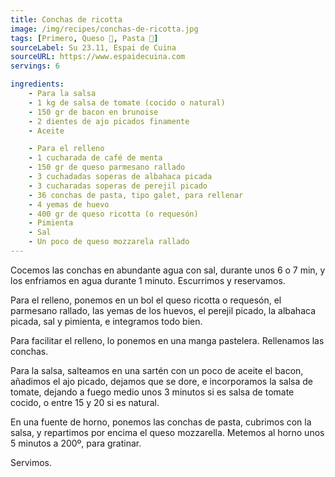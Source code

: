 ```yaml
---
title: Conchas de ricotta
image: /img/recipes/conchas-de-ricotta.jpg
tags: [Primero, Queso 🧀, Pasta 🍝]
sourceLabel: Su 23.11, Espai de Cuina
sourceURL: https://www.espaidecuina.com
servings: 6

ingredients:
    - Para la salsa
    - 1 kg de salsa de tomate (cocido o natural)
    - 150 gr de bacon en brunoise
    - 2 dientes de ajo picados finamente
    - Aceite

    - Para el relleno
    - 1 cucharada de café de menta
    - 150 gr de queso parmesano rallado
    - 3 cuchadadas soperas de albahaca picada
    - 3 cucharadas soperas de perejil picado
    - 36 conchas de pasta, tipo galet, para rellenar
    - 4 yemas de huevo
    - 400 gr de queso ricotta (o requesón)
    - Pimienta
    - Sal
    - Un poco de queso mozzarela rallado
---
```


Cocemos las conchas en abundante agua con sal, durante unos 6 o 7 min, y los
enfriamos en agua durante 1 minuto. Escurrimos y reservamos.

Para el relleno, ponemos en un bol el queso ricotta o requesón, el parmesano
rallado, las yemas de los huevos, el perejil picado, la albahaca picada, sal y
pimienta, e integramos todo bien.

Para facilitar el relleno, lo ponemos en una manga pastelera. Rellenamos las
conchas.

Para la salsa, salteamos en una sartén con un poco de aceite el bacon, añadimos
el ajo picado, dejamos que se dore, e incorporamos la salsa de tomate, dejando
a fuego medio unos 3 minutos si es salsa de tomate cocido, o entre 15 y 20 si
es natural.

En una fuente de horno, ponemos las conchas de pasta, cubrimos con la salsa, y
repartimos por encima el queso mozzarella. Metemos al horno unos 5 minutos a
200º, para gratinar.

Servimos.
